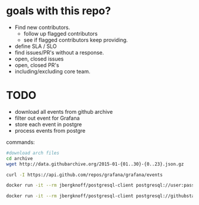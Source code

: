 # goals with this repo?

- Find new contributors.
  - follow up flagged contributors
  - see if flagged contributors keep providing.
- define SLA / SLO
- find issues/PR's without a response.
- open, closed issues
- open, closed PR's
- including/excluding core team.

# TODO
- download all events from github archive
- filter out event for Grafana
- store each event in postgre
- process events from postgre

commands:
```bash
#download arch files
cd archive
wget http://data.githubarchive.org/2015-01-{01..30}-{0..23}.json.gz
```

```bash
curl -I https://api.github.com/repos/grafana/grafana/events

docker run -it --rm jbergknoff/postgresql-client postgresql://user:pass@host:5432/db

docker run -it --rm jbergknoff/postgresql-client postgresql://githubstats:githubstats@localhost:5432/githubstats
```